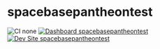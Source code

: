 # spacebasepantheontest

![CI none](https://img.shields.io/badge/ci-none-orange.svg)
[![Dashboard spacebasepantheontest](https://img.shields.io/badge/dashboard-spacebasepantheontest-yellow.svg)](https://dashboard.pantheon.io/sites/275cb3f9-856b-4d43-b7cf-2ffc863385d5#dev/code)
[![Dev Site spacebasepantheontest](https://img.shields.io/badge/site-spacebasepantheontest-blue.svg)](http://dev-spacebasepantheontest.pantheonsite.io/)
